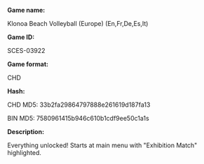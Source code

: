 **Game name:**

Klonoa Beach Volleyball (Europe) (En,Fr,De,Es,It)

**Game ID:**

SCES-03922

**Game format:**

CHD

**Hash:**

CHD MD5: 33b2fa29864797888e261619d187fa13

BIN MD5: 7580961415b946c610b1cdf9ee50c1a1s


**Description:**

Everything unlocked! Starts at main menu with "Exhibition Match" highlighted.